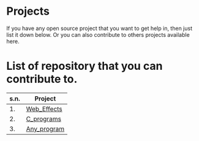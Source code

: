 # Projects
If you have any open source project that you want to get help in, then just list it down below. Or you can also contribute to others projects available here.
<!--
Don't forget to use the same format. You can copy it from down below.
Format:

|s.n.|[Project_name](link-of-repository)|

-->
# List of repository that you can contribute to.

|s.n. | Project |
|---- | ------- |
|1.|[Web_Effects](https://github.com/basantasharma/HTML_CSS_Effects.git)|
|2.|[C_programs](https://github.com/Romeo-Aryal/C-program-fest2022)
|3.|[Any_program](https://github.com/Romeo-Aryal/EveryProgram-Hactoberfest)
<!-- You can just paste the above format and edit here. Don't forget to remove this comment -->

